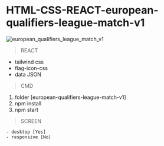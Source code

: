# HTML-CSS-REACT-european-qualifiers-league-match-v1

![european_qualifiers_league_match_v1](https://user-images.githubusercontent.com/34841092/141595919-f9089988-8031-4dd7-8c92-a8dffe45bd94.jpg)

> REACT 
+ tailwind css
+ flag-icon-css 
+ data JSON

> CMD 
1. folder [european-qualifiers-league-match-v1]
2. npm install
3. npm start

> SCREEN
> 
    - desktop [Yes]
    - responsive [No]

